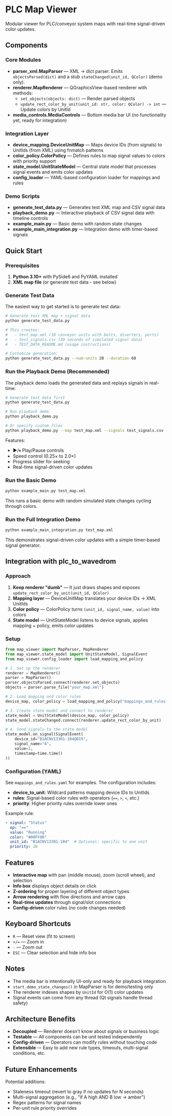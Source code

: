 # PLC Map Viewer

Modular viewer for PLC/conveyor system maps with real-time signal-driven color updates.

## Components

### Core Modules

- **parser_xml.MapParser** — XML → dict parser. Emits `objectsParsed(dict)` and a stub `stateChanged(unit_id, QColor)` (demo only).
- **renderer.MapRenderer** — QGraphicsView-based renderer with methods:
  - `set_objects(objects: dict)` — Render parsed objects
  - `update_rect_color_by_unit(unit_id: str, color: QColor) -> int` — Update colors by UnitId
- **media_controls.MediaControls** — Bottom media bar UI (no functionality yet, ready for integration)

### Integration Layer

- **device_mapping.DeviceUnitMap** — Maps device IDs (from signals) to UnitIds (from XML) using fnmatch patterns
- **color_policy.ColorPolicy** — Defines rules to map signal values to colors with priority support
- **state_model.UnitStateModel** — Central state model that processes signal events and emits color updates
- **config_loader** — YAML-based configuration loader for mappings and rules

### Demo Scripts

- **generate_test_data.py** — Generates test XML map and CSV signal data
- **playback_demo.py** — Interactive playback of CSV signal data with timeline controls
- **example_main.py** — Basic demo with random state changes
- **example_main_integration.py** — Integration demo with timer-based signals

## Quick Start

### Prerequisites

1. **Python 3.10+** with PySide6 and PyYAML installed
2. **XML map file** (or generate test data - see below)

### Generate Test Data

The easiest way to get started is to generate test data:

```bash
# Generate test XML map + signal data
python generate_test_data.py

# This creates:
#   - test_map.xml (10 conveyor units with belts, diverters, ports)
#   - test_signals.csv (30 seconds of simulated signal data)
#   - TEST_DATA_README.md (usage instructions)

# Customize generation:
python generate_test_data.py --num-units 20 --duration 60
```

### Run the Playback Demo (Recommended)

The playback demo loads the generated data and replays signals in real-time:

```bash
# Generate test data first
python generate_test_data.py

# Run playback demo
python playback_demo.py

# Or specify custom files
python playback_demo.py --map test_map.xml --signals test_signals.csv --speed 2.0
```

Features:
- ▶/⏸ Play/Pause controls
- Speed control (0.25× to 2.0×)
- Progress slider for seeking
- Real-time signal-driven color updates

### Run the Basic Demo

```bash
python example_main.py test_map.xml
```

This runs a basic demo with random simulated state changes cycling through colors.

### Run the Full Integration Demo

```bash
python example_main_integration.py test_map.xml
```

This demonstrates signal-driven color updates with a simple timer-based signal generator.

## Integration with plc_to_wavedrom

### Approach

1. **Keep renderer "dumb"** — It just draws shapes and exposes `update_rect_color_by_unit(unit_id, QColor)`
2. **Mapping layer** — DeviceUnitMap translates your device IDs → XML UnitIds
3. **Color policy** — ColorPolicy turns `(unit_id, signal_name, value)` into colors
4. **State model** — UnitStateModel listens to device signals, applies mapping + policy, emits color updates

### Setup

```python
from map_viewer import MapParser, MapRenderer
from map_viewer.state_model import UnitStateModel, SignalEvent
from map_viewer.config_loader import load_mapping_and_policy

# 1. Set up the renderer
renderer = MapRenderer()
parser = MapParser()
parser.objectsParsed.connect(renderer.set_objects)
objects = parser.parse_file("your_map.xml")

# 2. Load mapping and color rules
device_map, color_policy = load_mapping_and_policy("mappings_and_rules.yaml")

# 3. Create state model and connect to renderer
state_model = UnitStateModel(device_map, color_policy)
state_model.stateChanged.connect(renderer.update_rect_color_by_unit)

# 4. Send signals to the state model
state_model.on_signal(SignalEvent(
    device_id="B1ACNV13301-104@D19",
    signal_name="A",
    value=1,
    timestamp=time.time()
))
```

### Configuration (YAML)

See `mappings_and_rules.yaml` for examples. The configuration includes:

- **device_to_unit**: Wildcard patterns mapping device IDs to UnitIds
- **rules**: Signal-based color rules with operators (`==`, `>`, `<`, etc.)
- **priority**: Higher priority rules override lower ones

Example rule:
```yaml
- signal: "Status"
  op: "=="
  value: "Running"
  color: "#00FF00"
  unit_id: "B1ACNV13301-104"  # Optional: specific to one unit
  priority: 10
```

## Features

- **Interactive map** with pan (middle mouse), zoom (scroll wheel), and selection
- **Info box** displays object details on click
- **Z-ordering** for proper layering of different object types
- **Arrow rendering** with flow directions and arrow caps
- **Real-time updates** through signal/slot connections
- **Config-driven** color rules (no code changes needed)

## Keyboard Shortcuts

- `R` — Reset view (fit to screen)
- `+/=` — Zoom in
- `-` — Zoom out
- `ESC` — Clear selection and hide info box

## Notes

- The media bar is intentionally UI-only and ready for playback integration
- `start_demo_state_changes()` in MapParser is for demo/testing only
- The renderer indexes shapes by `UnitId` for O(1) color updates
- Signal events can come from any thread (Qt signals handle thread safety)

## Architecture Benefits

- **Decoupled** — Renderer doesn't know about signals or business logic
- **Testable** — All components can be unit tested independently
- **Config-driven** — Operators can modify rules without touching code
- **Extensible** — Easy to add new rule types, timeouts, multi-signal conditions, etc.

## Future Enhancements

Potential additions:
- Staleness timeout (revert to gray if no updates for N seconds)
- Multi-signal aggregation (e.g., "if A high AND B low → amber")
- Regex patterns for signal names
- Per-unit rule priority overrides
